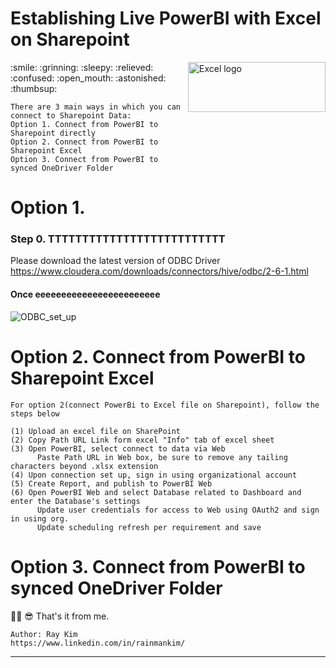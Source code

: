 # Establishing Live PowerBI with Excel on Sharepoint 
<img align="right" src="https://user-images.githubusercontent.com/62319355/110085335-efcdb100-7dcb-11eb-9e9b-77f2849154a8.png" width="220" height="80" alt="Excel logo">
:smile: :grinning: :sleepy: :relieved: :confused: :open_mouth: :astonished: :thumbsup:





```
There are 3 main ways in which you can connect to Sharepoint Data:
Option 1. Connect from PowerBI to Sharepoint directly
Option 2. Connect from PowerBI to Sharepoint Excel
Option 3. Connect from PowerBI to synced OneDriver Folder
```
# Option 1.


### Step 0. TTTTTTTTTTTTTTTTTTTTTTTTTT
Please download the latest version of ODBC Driver <br/>
https://www.cloudera.com/downloads/connectors/hive/odbc/2-6-1.html

#### Once eeeeeeeeeeeeeeeeeeeeeeee
<img align="center" src="https://user-images.githubusercontent.com/62319355/121278485-3f5cd500-c905-11eb-8c89-77172cc2ad13.png" alt="ODBC_set_up">





# Option 2. Connect from PowerBI to Sharepoint Excel

```
For option 2(connect PowerBi to Excel file on Sharepoint), follow the steps below

(1) Upload an excel file on SharePoint
(2) Copy Path URL Link form excel "Info" tab of excel sheet
(3)	Open PowerBI, select connect to data via Web
	  Paste Path URL in Web box, be sure to remove any tailing characters beyond .xlsx extension
(4) Upon connection set up, sign in using organizational account
(5) Create Report, and publish to PowerBI Web
(6) Open PowerBI Web and select Database related to Dashboard and enter the Database's settings
	  Update user credentials for access to Web using OAuth2 and sign in using org.
	  Update scheduling refresh per requirement and save

```

# Option 3. Connect from PowerBI to synced OneDriver Folder







🎈🦾 😎 That's it from me. 
```
Author: Ray Kim
https://www.linkedin.com/in/rainmankim/
```
--------------------------------------------------------------------------------------------------------------------------------------------------
